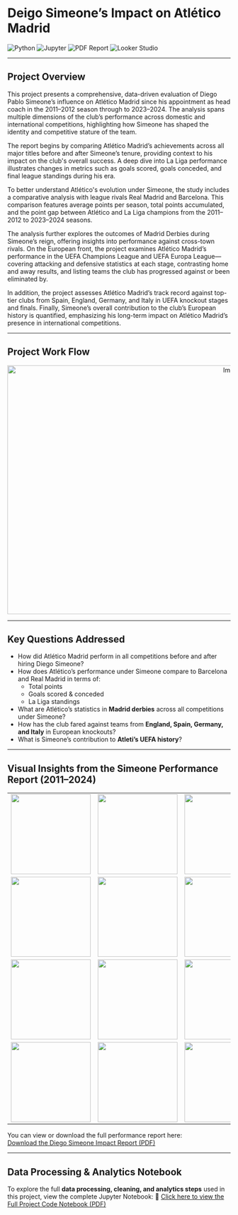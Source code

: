 # **Deigo Simeone’s Impact on Atlético Madrid**

![Python](https://img.shields.io/badge/Made%20with-Python-3776AB?style=for-the-badge&logo=python&logoColor=white)
![Jupyter](https://img.shields.io/badge/Jupyter-Notebook-F37626?style=for-the-badge&logo=Jupyter&logoColor=white)
![PDF Report](https://img.shields.io/badge/Report-PDF-red?style=for-the-badge&logo=adobeacrobatreader&logoColor=white)
![Looker Studio](https://img.shields.io/badge/Visualized%20with-Looker%20Studio-4285F4?style=for-the-badge&logo=googleanalytics&logoColor=white)

---

## **Project Overview**

This project presents a comprehensive, data-driven evaluation of Diego Pablo Simeone’s influence on Atlético Madrid since his appointment as head coach in the 2011–2012 season through to 2023–2024. The analysis spans multiple dimensions of the club’s performance across domestic and international competitions, highlighting how Simeone has shaped the identity and competitive stature of the team.

The report begins by comparing Atlético Madrid’s achievements across all major titles before and after Simeone’s tenure, providing context to his impact on the club's overall success. A deep dive into La Liga performance illustrates changes in metrics such as goals scored, goals conceded, and final league standings during his era.

To better understand Atlético's evolution under Simeone, the study includes a comparative analysis with league rivals Real Madrid and Barcelona. This comparison features average points per season, total points accumulated, and the point gap between Atlético and La Liga champions from the 2011–2012 to 2023–2024 seasons.

The analysis further explores the outcomes of Madrid Derbies during Simeone’s reign, offering insights into performance against cross-town rivals. On the European front, the project examines Atlético Madrid’s performance in the UEFA Champions League and UEFA Europa League—covering attacking and defensive statistics at each stage, contrasting home and away results, and listing teams the club has progressed against or been eliminated by.

In addition, the project assesses Atlético Madrid’s track record against top-tier clubs from Spain, England, Germany, and Italy in UEFA knockout stages and finals. Finally, Simeone’s overall contribution to the club’s European history is quantified, emphasizing his long-term impact on Atlético Madrid’s presence in international competitions.

---

## **Project Work Flow**

<p align="center">
  <img width="999" height="560" alt="Image" src="https://github.com/user-attachments/assets/c41a76f6-d9ea-46cd-bba1-7bc24f0d530c" />
</p>

---
## **Key Questions Addressed**
- How did Atlético Madrid perform in all competitions before and after hiring Diego Simeone?
- How does Atlético’s performance under Simeone compare to Barcelona and Real Madrid in terms of:
  - Total points
  - Goals scored & conceded
  - La Liga standings
- What are Atlético’s statistics in **Madrid derbies** across all competitions under Simeone?
- How has the club fared against teams from **England, Spain, Germany, and Italy** in European knockouts?
- What is Simeone’s contribution to **Atleti’s UEFA history**?
---



## **Visual Insights from the Simeone Performance Report (2011–2024)**


<table>
  <tr>
    <td><img src="https://github.com/user-attachments/assets/67f1ef04-3f56-403c-87ab-6ed08380dc76" width="180"/></td>
    <td><img src="https://github.com/user-attachments/assets/e9c7ebac-a24b-42b1-b31b-8c6d30e166c2" width="180"/></td>
    <td><img src="https://github.com/user-attachments/assets/216fe06c-0812-487d-b1b6-9892fc002da8" width="180"/></td>
    <td><img src="https://github.com/user-attachments/assets/ba2e35ef-983c-48a7-ba77-de09cc093446" width="180"/></td>
    <td><img src="https://github.com/user-attachments/assets/7a88bc65-5cc5-4b8a-b627-b331c425f58c" width="180"/></td>
  </tr>
  <tr>
    <td><img src="https://github.com/user-attachments/assets/f259d7d3-6914-4118-a9f0-918ed8f5dc28" width="180"/></td>
    <td><img src="https://github.com/user-attachments/assets/81f05889-27a0-4899-8a9f-ed1be8df1a9b" width="180"/></td>
    <td><img src="https://github.com/user-attachments/assets/c6999333-77e4-4b7b-b9c9-2bb2ead60a4b" width="180"/></td>
    <td><img src="https://github.com/user-attachments/assets/a1daf185-9c84-486d-ab04-14e9b04cccb2" width="180"/></td>
    <td><img src="https://github.com/user-attachments/assets/b3fc4331-5de0-468c-8c5d-e3391039f4cd" width="180"/></td>
  </tr>
  <tr>
    <td><img src="https://github.com/user-attachments/assets/8fe85c83-540b-4985-aafc-5f3e1b17291d" width="180"/></td>
    <td><img src="https://github.com/user-attachments/assets/040f3c84-b68b-4737-987f-02c7e60a2404" width="180"/></td>
    <td><img src="https://github.com/user-attachments/assets/8b64998c-85e1-4454-a9c6-573c26262327" width="180"/></td>
    <td><img src="https://github.com/user-attachments/assets/3221cb27-ef7d-4ca4-9b18-c01823e12b27" width="180"/></td>
    <td><img src="https://github.com/user-attachments/assets/f2d6ef7a-dbe1-41a9-ae6a-1a8bf578ef03" width="180"/></td>
  </tr>
  <tr>
    <td><img src="https://github.com/user-attachments/assets/ba92d294-d39d-4db9-bef2-448a712ab14f" width="180"/></td>
    <td><img src="https://github.com/user-attachments/assets/b846fc1a-c721-42fb-a3fa-9256fb262d42" width="180"/></td>
    <td><img src="https://github.com/user-attachments/assets/04ed7893-8cee-4778-b7c8-267b60113770" width="180"/></td>
    <td><img src="https://github.com/user-attachments/assets/658358c5-8f75-4886-9de8-ca53bf75e0a6" width="180"/></td>
  </tr>
</table>

You can view or download the full performance report here:  
[Download the Diego Simeone Impact Report (PDF)](https://github.com/ehabmohamed223/Diego-Simeone-Impact-on-Atltico-Madrid/blob/main/Final%20Dashboard%20by%20Looker%20Studio/Deigo_Simone_Impact_on_Atleti.pdf)

---

##  Data Processing & Analytics Notebook

To explore the full **data processing, cleaning, and analytics steps** used in this project, view the complete Jupyter Notebook:
📄 [Click here to view the Full Project Code Notebook (PDF)](https://github.com/ehabmohamed223/Diego-Simeone-Impact-on-Atltico-Madrid/blob/main/Whole%20Code%20Notebook%20pdf/ProjectWholeCodeJupiterNoteBook.pdf)
